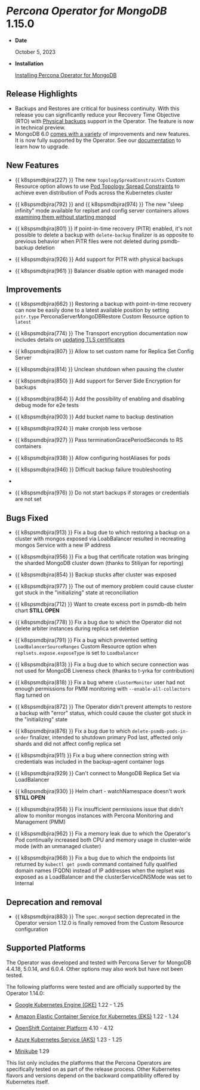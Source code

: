 # *Percona Operator for MongoDB* 1.15.0

* **Date**

    October 5, 2023

* **Installation**

    [Installing Percona Operator for MongoDB](../index.md#quickstart-guides)

## Release Highlights

* Backups and Restores are critical for business continuity. With this release you can significantly reduce your Recovery Time Objective (RTO) with [Physical backups](../backups.md#physical) support in the Operator. The feature is now in technical preview.
* MongoDB 6.0 [comes with a variety](https://www.percona.com/blog/mongodb-6-0-should-you-upgrade-now/) of improvements and new features. It is now fully supported by the Operator. See our [documentation](../update.md#major-version-automated-upgrades) to learn how to upgrade.

## New Features

* {{ k8spsmdbjira(227) }} The new `topologySpreadConstraints` Custom Resource option allows to use [Pod Topology Spread Constraints](https://kubernetes.io/docs/concepts/workloads/pods/pod-topology-spread-constraints/#spread-constraints-for-pods) to achieve even distribution of Pods across the Kubernetes cluster

* {{ k8spsmdbjira(792) }} and {{ k8spsmdbjira(974) }} The new "sleep infinity" mode available for replset and config server containers allows [examining them without starting mongod](https://docs.percona.com/percona-operator-for-mongodb/debug-shell.html#sleep) 

* {{ k8spsmdbjira(801) }} If point-in-time recovery (PITR) enabled, it's not possible to delete a backup with `delete-backup` finalizer is as opposite to previous behavior when PiTR files were not deleted during psmdb-backup deletion

* {{ k8spsmdbjira(926) }} Add support for PITR with physical backups

* {{ k8spsmdbjira(961) }} Balancer disable option with managed mode

## Improvements

* {{ k8spsmdbjira(662) }} Restoring a backup with point-in-time recovery can now be easily done to a latest available position by setting `pitr.type` PerconaServerMongoDBRestore Custom Resource option to `latest`

* {{ k8spsmdbjira(774) }} The Transport encryption documentation now includes details on [updating TLS certificates](../TLS.html#update-certificates)

* {{ k8spsmdbjira(807) }} Allow to set custom name for Replica Set Config Server

* {{ k8spsmdbjira(814) }} Unclean shutdown when pausing the cluster

* {{ k8spsmdbjira(850) }} Add support for Server Side Encryption for backups

* {{ k8spsmdbjira(864) }} Add the possibility of enabling and disabling debug mode for e2e tests

* {{ k8spsmdbjira(903) }} Add bucket name to backup destination

* {{ k8spsmdbjira(924) }} make cronjob less verbose

* {{ k8spsmdbjira(927) }} Pass terminationGracePeriodSeconds to RS containers

* {{ k8spsmdbjira(938) }} Allow configuring hostAliases for pods

* {{ k8spsmdbjira(946) }} Difficult backup failure troubleshooting

* 
* {{ k8spsmdbjira(976) }} Do not start backups if storages or credentials are not set



## Bugs Fixed

* {{ k8spsmdbjira(913) }} Fix a bug due to which restoring a backup on a cluster with mongos exposed via LoabBalancer resulted in recreating mongos Service with a new IP address

* {{ k8spsmdbjira(956) }} Fix a bug that certificate rotation was bringing the sharded MongoDB cluster down (thanks to Stiliyan for reporting)

* {{ k8spsmdbjira(854) }} Backup stucks after cluster was exposed

* {{ k8spsmdbjira(977) }} The out of memory problem could cause cluster got stuck in the "initializing" state at reconciliation

* {{ k8spsmdbjira(712) }} Want to create excess port in psmdb-db helm chart **STILL OPEN**

* {{ k8spsmdbjira(778) }} Fix a bug due to which the Operator did not delete arbiter instances during replica set deletion

* {{ k8spsmdbjira(791) }} Fix a bug which prevented setting `LoadBalancerSourceRanges` Custom Resource option when `replsets.expose.exposeType` is set to `Loadbalancer`

* {{ k8spsmdbjira(813) }} Fix a bug due to which secure connection was not used for MongoDB Liveness check (thanks to t-yrka for contribution)

* {{ k8spsmdbjira(818) }} Fix a bug where `clusterMonitor` user had not enough permissions for PMM monitoring with `--enable-all-collectors` flag turned on

* {{ k8spsmdbjira(872) }} The Operator didn't prevent attempts to restore a backup with "error" status, which could cause the cluster got stuck in the "initializing" state

* {{ k8spsmdbjira(876) }} Fix a bug due to which `delete-psmdb-pods-in-order` finalizer, intended to shutdown primary Pod last, affected only shards and did not affect config replica set 

* {{ k8spsmdbjira(911) }} Fix a bug where connection string with credentials was included in the backup-agent container logs

* {{ k8spsmdbjira(929) }} Can't connect to MongoDB Replica Set via LoadBalancer

* {{ k8spsmdbjira(930) }} Helm chart - watchNamespace doesn't work **STILL OPEN**

* {{ k8spsmdbjira(958) }} Fix insufficient permissions issue that didn't allow to monitor mongos instances with Percona Monitoring and Management (PMM)

* {{ k8spsmdbjira(962) }} Fix a memory leak due to which the Operator's Pod continually increased both CPU and memory usage in cluster-wide mode (with an unmanaged cluster)

* {{ k8spsmdbjira(968) }} Fix a bug due to which the endpoints list returned by `kubectl get psmdb` command contained fully qualified domain names (FQDN) instead of IP addresses when the replset was exposed as a LoadBalancer and the clusterServiceDNSMode was set to Internal

## Deprecation and removal

* {{ k8spsmdbjira(883) }} The `spec.mongod` section deprecated in the Operator version 1.12.0 is finally removed from the Custom Resource configuration 

## Supported Platforms

The Operator was developed and tested with Percona Server for MongoDB 4.4.18, 5.0.14, and 6.0.4. Other options may also work but have not been tested.

The following platforms were tested and are officially supported by the Operator 1.14.0:

* [Google Kubernetes Engine (GKE)](https://cloud.google.com/kubernetes-engine) 1.22 - 1.25

* [Amazon Elastic Container Service for Kubernetes (EKS)](https://aws.amazon.com) 1.22 - 1.24

* [OpenShift Container Platform](https://www.redhat.com/en/technologies/cloud-computing/openshift) 4.10 - 4.12

* [Azure Kubernetes Service (AKS)](https://azure.microsoft.com/en-us/services/kubernetes-service/) 1.23 - 1.25

* [Minikube](https://github.com/kubernetes/minikube) 1.29

This list only includes the platforms that the Percona Operators are specifically tested on as part of the release process. Other Kubernetes flavors and versions depend on the backward compatibility offered by Kubernetes itself.
